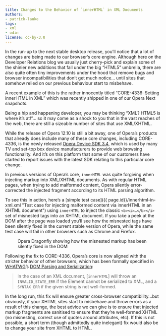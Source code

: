 ```yaml
---
title: Changes to the Behavior of `innerHTML` in XML Documents
authors:
- patrick-lauke
tags:
- xml
- odin
license: cc-by-3.0
---
```


In the run-up to the next stable desktop release, you’ll notice that a lot of changes are being made to our browser’s core engine. Although here on the Developer Relations blog we usually just cherry-pick and explain some of the shinier new additions that fall under the big “HTML5” umbrella, there are also quite often tiny improvements under the hood that remove bugs and browser incompatibilities that don’t get much notice… until sites that somehow relied on our previous behaviour start to misbehave.

A recent example of this is the rather innocently titled <q>CORE-4336: Setting innerHTML in XML</q> which was recently shipped in one of our Opera Next snapshots.

Being a hip and happening developer, you may be thinking “XML? HTML5 is where it’s at!”… so it may come as a shock to you that in the vast reaches of the web, there are still a sizeable number of sites that use XML/XHTML.

While the release of Opera 12.10 is still a bit away, one of Opera’s products that already does include many of these core changes, including CORE-4336, is the newly released [Opera Device SDK 3.4](http://www.opera.com/business/tv/), which is used by many TV and set-top box device manufacturers to provide web browsing functionality. And it’s on this platform that some of our customers have started to report issues with the latest SDK relating to this particular core change.

In previous versions of Opera’s core, `innerHTML` was quite forgiving when injecting markup into XML/XHTML documents. As with regular HTML pages, when trying to add malformed content, Opera silently error-corrected the injected fragment according to its HTML parsing algorithm.

To see this in action, here’s a [simple test case]({{ page.id}}/innerhtml-in-xml.xml "Test case for injecting malformed content via innerHTML in an XHTML document") using `innerHTML` to inject the classic `<b><i>…</b></i>` set of misnested tags into an XHTML document. If you take a peek at the DOM after the page was loaded you’ll see how the misnested tags have been silently fixed in the current stable version of Opera, while the same test case will fail in other browsers such as Chrome and Firefox.

<figure class="figure">
	<img src="{{ page.id }}/innerhtml-xhtml-result.png" alt="" class="figure__media">
	<figcaption class="figure__caption">Opera Dragonfly showing how the misnested markup has been silently fixed in the DOM</figcaption>
</figure>

Following the fix to CORE-4336, Opera’s core is now aligned with the stricter behavior of other browsers, which has been formally specified in [WHATWG](https://whatwg.org/)’s [DOM Parsing and Serialization](https://html.spec.whatwg.org/multipage/infrastructure.html#dom-innerhtml):

> In the case of an XML document, [`innerHTML`] will throw an `INVALID_STATE_ERR` if the Element cannot be serialized to XML, and a `SYNTAX_ERR` if the given string is not well-formed.

In the long run, this fix will ensure greater cross-browser compatibility...but obviously, if your XHTML sites start to misbehave and throw errors as a result of this change, the best advice we can give is to ensure that injected markup fragments are sanitised to ensure that they’re well-formed XHTML (no misnesting, correct use of quotes around attributes, etc). If this is not possible, a short term (though admittedly quite inelegant) fix would also be to change your site from XHTML to HTML.
